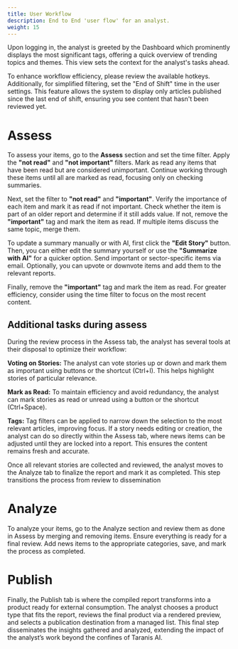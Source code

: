 ```yaml
---
title: User Workflow
description: End to End 'user flow' for an analyst.
weight: 15
---
```


Upon logging in, the analyst is greeted by the Dashboard which prominently displays the most significant tags, offering a quick overview of trending topics and themes. This view sets the context for the analyst's tasks ahead.

To enhance workflow efficiency, please review the available hotkeys.
Additionally, for simplified filtering, set the "End of Shift" time in the user settings. This feature allows the system to display only articles published since the last end of shift, ensuring you see content that hasn't been reviewed yet.

# Assess
To assess your items, go to the **Assess** section and set the time filter. Apply the **"not read"** and **"not important"** filters. Mark as read any items that have been read but are considered unimportant. Continue working through these items until all are marked as read, focusing only on checking summaries.

Next, set the filter to **"not read"** and **"important"**. Verify the importance of each item and mark it as read if not important. Check whether the item is part of an older report and determine if it still adds value. If not, remove the **"important"** tag and mark the item as read. If multiple items discuss the same topic, merge them.

To update a summary manually or with AI, first click the **"Edit Story"** button. Then, you can either edit the summary yourself or use the **"Summarize with AI"** for a quicker option. Send important or sector-specific items via email. Optionally, you can upvote or downvote items and add them to the relevant reports.

Finally, remove the **"important"** tag and mark the item as read. For greater efficiency, consider using the time filter to focus on the most recent content.


## Additional tasks during assess
During the review process in the Assess tab, the analyst has several tools at their disposal to optimize their workflow:

**Voting on Stories:**
The analyst can vote stories up or down and mark them as important using buttons or the shortcut (Ctrl+I). This helps highlight stories of particular relevance.

**Mark as Read:**
To maintain efficiency and avoid redundancy, the analyst can mark stories as read or unread using a button or the shortcut (Ctrl+Space).

**Tags:**
Tag filters can be applied to narrow down the selection to the most relevant articles, improving focus. If a story needs editing or creation, the analyst can do so directly within the Assess tab, where news items can be adjusted until they are locked into a report. This ensures the content remains fresh and accurate.

Once all relevant stories are collected and reviewed, the analyst moves to the Analyze tab to finalize the report and mark it as completed. This step transitions the process from review to dissemination

# Analyze
To analyze your items, go to the Analyze section and review them as done in Assess by merging and removing items. Ensure everything is ready for a final review. Add news items to the appropriate categories, save, and mark the process as completed.

# Publish
Finally, the Publish tab is where the compiled report transforms into a product ready for external consumption. The analyst chooses a product type that fits the report, reviews the final product via a rendered preview, and selects a publication destination from a managed list. This final step disseminates the insights gathered and analyzed, extending the impact of the analyst’s work beyond the confines of Taranis AI.
